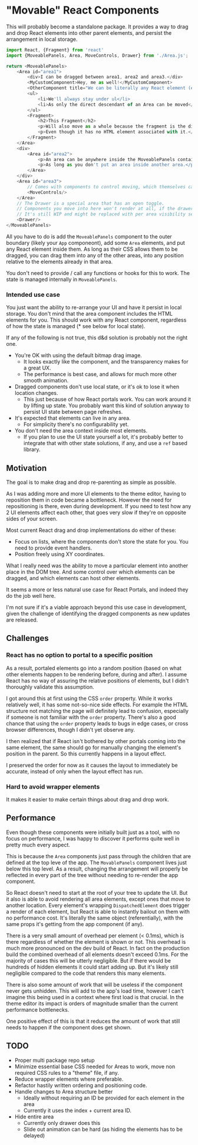 # "Movable" React Components

This will probably become a standalone package. It provides a way to drag and drop React elements into other parent elements, and persist the arrangement in local storage.

```javascript
import React, {Fragment} from 'react'
import {MoveablePanels, Area, MoveControls, Drawer} from './Area.js';

return <MoveablePanels>
    <Area id="area1">
        <div>I can be dragged between area1, area2 and area3.</div>
        <MyCustomComponent>Hey, me as well!</MyCustomComponent>
        <OtherComponent title="We can be literally any React element (except Area and MoveablePanels)."/>
        <ul>
            <li>We'll always stay under ul</li>
            <li>As only the direct descendant of an Area can be moved</li>
        </ul>
        <Fragment>
            <h2>This Fragment</h2>
            <p>Will also move as a whole because the fragment is the direct descendant of the Area.</p>
            <p>Even though it has no HTML element associated with it.</p>
        </Fragment>
    </Area>
    <div>
        <Area id="area2">
            <p>An area can be anywhere inside the MoveablePanels container.</p>
            <p>As long as you don't put an area inside another area.</p>
        </Area>
    </div>
    <Area id="area3">
        // Comes with components to control moving, which themselves can be moved between areas.
        <MoveControls/>
    </Area>
    // The Drawer is a special area that has an open toggle.
    // Components you move into here won't render at all, if the drawer is closed.
    // It's still WIP and might be replaced with per area visibility settings.
    <Drawer/>
</MoveablePanels>
```

All you have to do is add the `MoveablePanels` component to the outer boundary (likely your `App` componeont),
add some `Area` elements, and put any React element inside them. As long as their CSS allows them to be dragged,
you can drag them into any of the other areas, into any position relative to the elements already in that area.

You don't need to provide / call any functions or hooks for this to work. The state is managed internally in `MoveablePanels`.

### Intended use case
You just want the ability to re-arrange your UI and have it persist in local storage.
You don't mind that the area component includes the HTML elements for you.
This should work with any React component, regardless of how the state is managed (* see below for local state).

If any of the following is not true, this d&d solution is probably not the right one.

- You're OK with using the default bitmap drag image.
  - It looks exactly like the component, and the transparency makes for a great UX.
  - The performance is best case, and allows for much more other smooth animation.
- Dragged components don't use local state, or it's ok to lose it when location changes.
  - This just because of how React portals work. You can work around it by lifting up state. You probably 
    want this kind of solution anyway to persist UI state between page refreshes.
- It's expected that elements can live in any area.
  - For simplicity there's no configurability yet.
- You don't need the area context inside most elements.
  - If you plan to use the UI state yourself a lot, it's probably better to integrate that with 
    other state solutions, if any, and use a `ref` based library.

## Motivation

The goal is to make drag and drop re-parenting as simple as possible.

As I was adding more and more UI elements to the theme editor,
having to reposition them in code became a bottleneck.
However the need for repositioning is there, even during development.
If you need to test how any 2 UI elements affect each other,
that goes very slow if they're on opposite sides of your screen.

Most current React drag and drop implementations do either of these:

- Focus on lists, where the components don't store the state for you. You need to provide event handlers.
- Position freely using XY coordinates.

What I really need was the ability to move a particular element into another place in the DOM tree. And some control over which elements can be dragged, and which elements can host other elements.

It seems a more or less natural use case for React Portals, and indeed they do the job well here.

I'm not sure if it's a viable approach beyond this use case in development,
given the challenge of identifying the dragged components as new updates are released.

## Challenges

### React has no option to portal to a specific position

As a result, portaled elements go into a random position (based on what other elements happen to be rendering before, during and after).
I assume React has no way of assuring the relative positions of elements, but I didn't thoroughly validate this assumption.

I got around this at first using the CSS `order` property. While it works relatively well, it has some not-so-nice side effects.
For example the HTML structure not matching the page will definitely lead to confusion, especially if someone is not familiar with the `order` property.
There's also a good chance that using the `order` property leads to bugs in edge cases, or cross browser differences, though I didn't yet observe any.

I then realized that if React isn't bothered by other portals coming into the same element, the same should go for manually changing
the element's position in the parent. So this currently happens in a layout effect.

I preserved the order for now as it causes the layout to immediately be accurate, instead of only when the layout effect has run.

### Hard to avoid wrapper elements

It makes it easier to make certain things about drag and drop work.

## Performance

Even though these components were initially built just as a tool, with no focus on performance, I was happy to 
discover it performs quite well in pretty much every aspect.

This is because the `Area` components just pass through the children that are defined at the top leve of the app.
The `MovablePanels` component lives just below this top level. As a result, changing the arrangement will properly
be reflected in every part of the tree without needing to re-render the app component.

So React doesn't need to start at the root of your tree to update the UI. But it also is able to avoid rendering
all area elements, except ones that move to another location. Every element's wrapping `DispatchedElement` does
trigger a render of each element, but React is able to instantly bailout on them with no performance cost. It's 
literally the same object (referentially), with the same props it's getting from the app component (if any).

There is a very small amount of overhead per element (< 0.1ms), which is there regardless of whether the element is shown or not.
This overhead is much more pronounced on the dev build of React.
In fact on the production build the combined overhead of all elements doesn't exceed 0.1ms.
For the majority of cases this will be utterly negligible.
But if there would be hundreds of hidden elements it could start adding up. But it's likely still negligible
compared to the code that renders this many elements.

There is also some amount of work that will be useless if the component never gets unhidden. This will add to
the app's load time, however I can't imagine this being used in a context where first load is that crucial. In the 
theme editor its impact is orders of magnitude smaller than the current performance bottlenecks.

One positive effect of this is that it reduces the amount of work that still needs to happen if the component
does get shown.

## TODO
- Proper multi package repo setup
- Minimize essential base CSS needed for Areas to work, move non required CSS rules to a "theme" file, if any.
- Reduce wrapper elements where preferable.
- Refactor hastily written ordering and positioning code.
- Handle changes to Area structure better
  - Ideally without requiring an ID be provided for each element in the area
  - Currently it uses the index + current area ID.
- Hide entire area
  - Currently only drawer does this
  - Slide out animation can be hard (as hiding the elements has to be delayed)